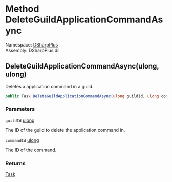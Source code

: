 # Method DeleteGuildApplicationCommandAsync

Namespace: [DSharpPlus](DSharpPlus.md)  
Assembly: DSharpPlus.dll

## <a id="DSharpPlus_DiscordClient_DeleteGuildApplicationCommandAsync_System_UInt64_System_UInt64_"></a>DeleteGuildApplicationCommandAsync\(ulong, ulong\)

Deletes a application command in a guild.

```csharp
public Task DeleteGuildApplicationCommandAsync(ulong guildId, ulong commandId)
```

### Parameters

`guildId` [ulong](https://learn.microsoft.com/dotnet/api/system.uint64)

The ID of the guild to delete the application command in.

`commandId` [ulong](https://learn.microsoft.com/dotnet/api/system.uint64)

The ID of the command.

### Returns

[Task](https://learn.microsoft.com/dotnet/api/system.threading.tasks.task)

